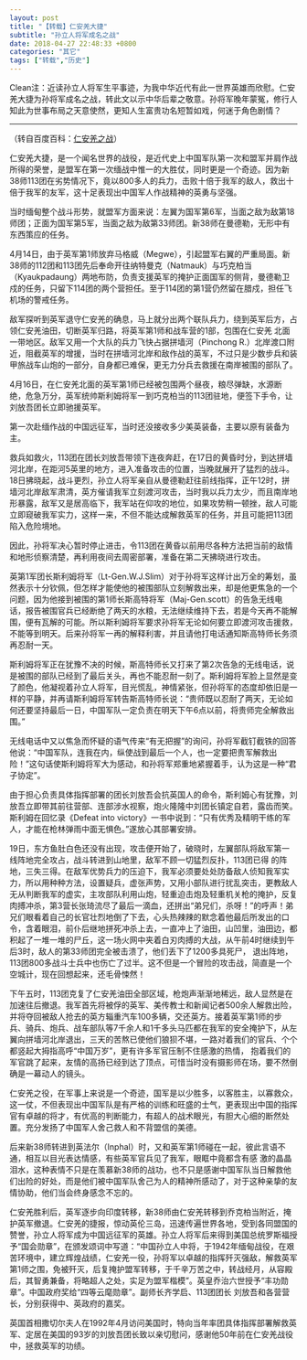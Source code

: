 ```yaml
---
layout: post
title: "【转载】仁安羌大捷"
subtitle: "孙立人将军成名之战"
date: 2018-04-27 22:48:33 +0800
categories: "其它"
tags: ["转载","历史"]
---
```

Clean注：近读孙立人将军生平事迹，为我中华近代有此一世界英雄而欣慰。仁安羌大捷为孙将军成名之战，转此文以示中华后辈之敬意。孙将军晚年蒙冤，修行人知此为世事布局之天意使然，更知人生富贵功名短暂如戏，何迷于角色剧情？

---

（转自百度百科：[仁安羌之战](https://baike.baidu.com/item/%E4%BB%81%E5%AE%89%E7%BE%8C%E4%B9%8B%E6%88%98)）

仁安羌大捷，是一个闻名世界的战役，是近代史上中国军队第一次和盟军并肩作战所得的荣誉，是盟军在第一次缅战中惟一的大胜仗，同时更是一个奇迹。因为新38师113团在劣势情况下，竟以800多人的兵力，击败十倍于我军的敌人，救出十倍于我军的友军，这十足表现出中国军人作战精神的英勇与坚强。

当时缅甸整个战斗形势，就盟军方面来说：左翼为国军第6军，当面之敌为敌第18师团；正面为国军第5军，当面之敌为敌第33师团。新38师在曼德勒，无形中有东西策应的任务。

4月14日，由于英军第1师放弃马格威（Megwe），引起盟军右翼的严重局面。新38师的112团和113团先后奉命开往纳特曼克（Natmauk）与巧克柏当（Kyaukpadaung）两地布防，负责支援英军的掩护正面国军的侧背，曼德勒卫戍的任务，只留下114团的两个营担任。至于114团的第1营仍然留在腊戍，担任飞机场的警戒任务。

敌军探听到英军退守仁安羌的确息，马上就分出两个联队兵力，绕到英军后方，占领仁安羌油田，切断英军归路，将英军第1师和战车营的1部，包围在仁安羌 北面一带地区。敌军又用一个大队的兵力飞快占据拼墙河（Pinchong R.）北岸渡口附近，阻截英军的增援，当时在拼墙河北岸和敌作战的英军，不过只是少数步兵和装甲旅战车山炮的一部分，自身都已难保，更无力分兵去救援在南岸被围的部队了。

4月16日，在仁安羌北面的英军第1师已经被包围两个昼夜，粮尽弹缺，水源断绝，危急万分，英军统帅斯利姆将军一到巧克柏当的113团驻地，便签下手令，让刘放吾团长立即驰援英军。

第一次赴缅作战的中国远征军，当时还没接收多少美英装备，主要以原有装备为主。

救兵如救火，113团在团长刘放吾带领下连夜奔赶，在17日的黄昏时分，到达拼墙河北岸，在距河5英里的地方，进入准备攻击的位置，当晚就展开了猛烈的战斗。18日拂晓起，战斗更烈，孙立人将军亲自从曼德勒赶往前线指挥，正午12时，拼墙河北岸敌军肃清，英方催请我军立刻渡河攻击，当时我以兵力太少，而且南岸地形暴露，敌军又是居高临下，我军站在仰攻的地位，如果攻势稍一顿挫，敌人可能立即窥破我军实力，这样一来，不但不能达成解救英军的任务，并且可能把113团陷入危险境地。

因此，孙将军决心暂时停止进击，令113团在黄昏以前用尽各种方法把当前的敌情和地形侦察清楚，再利用夜间去周密部署，准备在第二天拂晓进行攻击。

英第1军团长斯利姆将军（Lt-Gen.W.J.Slim）对于孙将军这样计出万全的筹划，虽然表示十分钦佩，但怎样才能使他的被围部队立刻解救出来，却是他更焦急的一个问题，因为他接到被围的第1师长斯高特将军（Maj-Gen.scott）的告急无线电话，报告被围官兵已经断绝了两天的水粮，无法继续维持下去，若是今天再不能解围，便有瓦解的可能。所以斯利姆将军要求孙将军无论如何要立即渡河攻击援救，不能等到明天。后来孙将军一再的解释利害，并且请他打电话通知斯高特师长务须再忍耐一天。

斯利姆将军正在犹豫不决的时候，斯高特师长又打来了第2次告急的无线电话，说是被围的部队已经到了最后关头，再也不能忍耐一刻了。斯利姆将军脸上显然是变了颜色，他凝视着孙立人将军，目光慌乱，神情紧张，但孙将军的态度却依旧是一样的平静，并再请斯利姆将军转告斯高特师长说：“贵师既以忍耐了两天，无论如何还要坚持最后一日，中国军队一定负责在明天下午6点以前，将贵师完全解救出围。”

无线电话中又以焦急而怀疑的语气传来“有无把握”的询问，孙将军截钉截铁的回答他说：“中国军队，连我在内，纵使战到最后一个人，也一定要把贵军解救出险！”这句话使斯利姆将军大为感动，和孙将军郑重地紧握着手，认为这是一种“君子协定”。

由于担心负责具体指挥部署的团长刘放吾会抗英国人的命令，斯利姆心有犹豫，刘放吾立即带其前往营部、连部涉水视察，炮火隆隆中刘团长镇定自若，露齿而笑。斯利姆在回忆录《Defeat into victory》一书中说到：“只有优秀及精明干练的军人，才能在枪林弹雨中面无惧色。”遂放心其部署安排。

19日，东方鱼肚白色还没有出现，攻击便开始了，破晓时，左翼部队将敌军第一线阵地完全攻占，战斗转进到山地里，敌军不顾一切猛烈反扑，113团已得 的阵地，三失三得。在敌军优势兵力的压迫下，我军必须要处处防备敌人侦知我军实力，所以用种种方法，设置疑兵，虚张声势，又用小部队进行扰乱突击，更教敌人无从判断我军的虚实，主攻部队利用山炮，轻重迫击炮及轻重机关枪的掩护，反复肉搏冲杀，第3营长张琦流尽了最后一滴血，还拼出“弟兄们，杀呀！”的呼声！弟兄们眼看着自己的长官壮烈地倒了下去，心头热辣辣的默念着他最后所发出的口令，含着眼泪，前仆后继地拼死冲杀上去，一直冲上了油田，山凹里，油田边，都积起了一堆一堆的尸丘，这一场火网中夹着白刃肉搏的大战，从午前4时继续到午后3时，敌人的第33师团完全被击溃了，他们丢下了1200多具死尸， 退出阵地，113团800多战斗士兵中也伤亡了过半。这不但是一个冒险的攻击战，简直是一个空城计，现在回想起来，还毛骨悚然！

下午五时，113团克复了仁安羌油田全部区域，枪炮声渐渐地稀远，敌人显然是在加速往后撤退。我军首先将被俘的英军、美传教士和新闻记者500余人解救出险，并将夺回被敌人抢去的英方辎重汽车100多辆，交还英方。接着英军第1师的步兵、骑兵、炮兵、战车部队等7千余人和1千多头马匹都在我军的安全掩护下，从左翼向拼墙河北岸退出，三天的苦熬已使他们狼狈不堪，一路对着我们的官兵、个个都竖起大拇指高呼“中国万岁”，更有许多军官压制不住感激的热情， 抱着我们的军官跳了起来，友情的高扬已经到达了顶点，可惜当时没有摄影师在场，要不然倒确是一幕动人的镜头。

仁安羌之役，在军事上来说是一个奇迹，国军是以少胜多，以客胜主，以寡救众，这一仗，不但表现出中国军队是有严格的训练和旺盛的士气，更表现出中国的指挥官有卓越的将才，有优高的判断能力，有超人的战术眼光，有胆大心细的断然处置。充分发扬了中国军人舍己救人和不背盟信的美德。

后来新38师转进到英法尔（Inphal）时，又和英军第1师碰在一起，彼此言语不通，相互以目光表达情感，有些英军官兵见了我军，眼眶中竟都含有感 激的晶晶泪水，这种表情不只是在羡慕新38师的战功，也不只是感谢中国军队当日解救他们出险的好处，而是他们被中国军队舍己为人的精神所感动了，对于这种亲挚的友情协助，他们当会终身感念不忘的。

仁安羌胜利后，英军逐步向印度转移，新38师由仁安羌转移到乔克柏当附近，掩护英军撤退。仁安羌的捷报，惊动英伦三岛，迅速传遍世界各地，受到各同盟国的赞誉，孙立人将军成为中国远征军的英雄。孙立人将军后来得到美国总统罗斯福授予“国会勋章”，在颁发颂词中写道：“中国孙立人中将，于1942年缅甸战役，在艰苦环境中，建立辉煌战绩，仁安羌一役，孙将军以卓越的指挥歼灭强敌，解救英军第1师之围，免被歼灭，后复掩护盟军转移，于千辛万苦之中，转战经月，从容殿后，其智勇兼备，将略超人之处，实足为盟军楷模”。英皇乔治六世授予“丰功勋章”。中国政府奖给“四等云麾勋章”。副师长齐学启、113团团长 刘放吾和各营营长，分别获得中、英政府的嘉奖。

英国首相撒切尔夫人在1992年4月访问美国时，特向当年率团具体指挥部署解救英军、定居在美国的93岁的刘放吾团长致以亲切慰问，感谢他50年前在仁安羌战役中，拯救英军的功绩。
